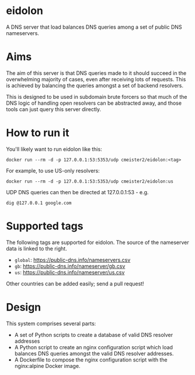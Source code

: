 # eidolon
A DNS server that load balances DNS queries among a set of public DNS nameservers.

# Aims
The aim of this server is that DNS queries made to it should succeed in the overwhelming majority of cases, even after receiving lots of requests. This is achieved by balancing the queries amongst a set of backend resolvers.

This is designed to be used in subdomain brute forcers so that much of the DNS logic of handling open resolvers can be abstracted away, and those tools can just query this server directly.

# How to run it
You'll likely want to run eidolon like this:
```
docker run --rm -d -p 127.0.0.1:53:5353/udp cmeister2/eidolon:<tag>
```

For example, to use US-only resolvers:
```
docker run --rm -d -p 127.0.0.1:53:5353/udp cmeister2/eidolon:us
```

UDP DNS queries can then be directed at 127.0.0.1:53 - e.g.
```
dig @127.0.0.1 google.com
```

# Supported tags
The following tags are supported for eidolon. The source of the nameserver data is linked to the right. 

 - `global`: https://public-dns.info/nameservers.csv
 - `gb`: https://public-dns.info/nameserver/gb.csv
 - `us`: https://public-dns.info/nameserver/us.csv

Other countries can be added easily; send a pull request!

# Design
This system comprises several parts:
- A set of Python scripts to create a database of valid DNS resolver addresses
- A Python script to create an nginx configuration script which load balances DNS queries amongst the valid DNS resolver addresses.
- A Dockerfile to compose the nginx configuration script with the nginx:alpine Docker image.
